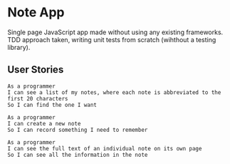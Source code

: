 # Note App

Single page JavaScript app made without using any existing frameworks. TDD approach taken, writing unit tests from scratch (wihthout a testing library).

## User Stories

````
As a programmer
I can see a list of my notes, where each note is abbreviated to the first 20 characters
So I can find the one I want

As a programmer
I can create a new note
So I can record something I need to remember

As a programmer
I can see the full text of an individual note on its own page
So I can see all the information in the note
````
